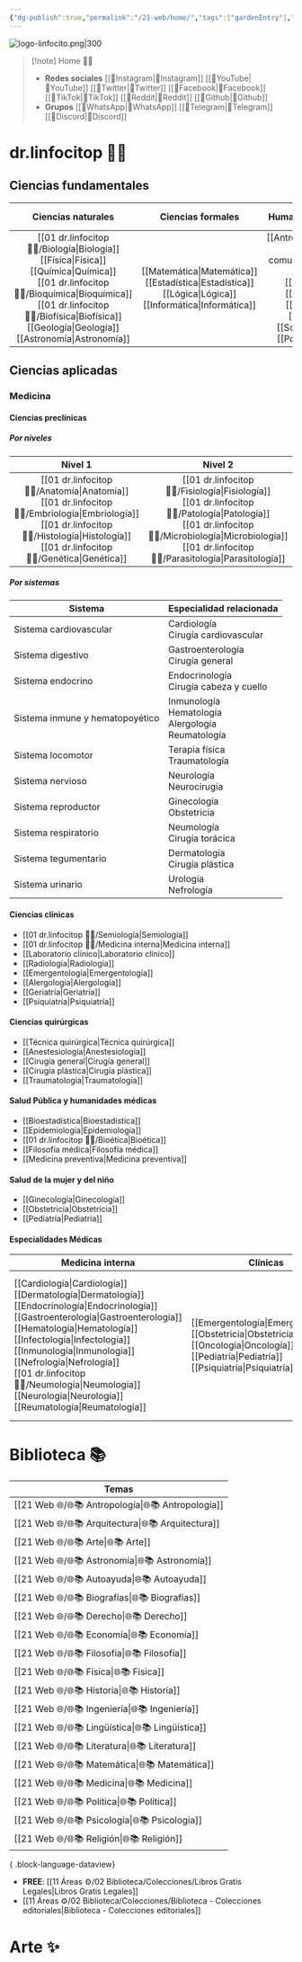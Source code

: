 ```yaml
---
{"dg-publish":true,"permalink":"/21-web/home/","tags":["gardenEntry"],"noteIcon":""}
---
```


![logo-linfocito.png|300](/img/user/01%20dr.linfocitop%20%F0%9F%91%A8%E2%80%8D%E2%9A%95%EF%B8%8F/logo-linfocito.png)

>[!note] Home 👨‍⚕️
> - **Redes sociales**
>	[[🔗Instagram\|🔗Instagram]] [[🔗YouTube\|🔗YouTube]] [[🔗Twitter\|🔗Twitter]] [[🔗Facebook\|🔗Facebook]] [[🔗TikTok\|🔗TikTok]] [[🔗Reddit\|🔗Reddit]] [[🔗Github\|🔗Github]] 
>- **Grupos**
>	[[🔗WhatsApp\|🔗WhatsApp]] [[🔗Telegram\|🔗Telegram]] [[🔗Discord\|🔗Discord]] 

# dr.linfocitop 👨‍⚕️
## Ciencias fundamentales 
|                                                     Ciencias naturales                                                     |                               Ciencias formales                               |                                                                       Humanidades (letras puras)                                                                        |                                Humanidades (letras mixtas)                                 |
|:--------------------------------------------------------------------------------------------------------------------------:|:-----------------------------------------------------------------------------:|:-----------------------------------------------------------------------------------------------------------------------------------------------------------------------:|:------------------------------------------------------------------------------------------:|
| [[01 dr.linfocitop 👨‍⚕️/Biología\|Biología]] <br> [[Física\|Física]] <br> [[Química\|Química]] <br> [[01 dr.linfocitop 👨‍⚕️/Bioquímica\|Bioquímica]] <br> [[01 dr.linfocitop 👨‍⚕️/Biofísica\|Biofísica]] <br> [[Geología\|Geología]] <br> [[Astronomía\|Astronomía]] | [[Matemática\|Matemática]] <br> [[Estadística\|Estadística]] <br> [[Lógica\|Lógica]] <br> [[Informática\|Informática]] <br> | [[Antropología\|Antropología]] <br> [[Ciencias de la comunicación\|Ciencias de la comunicación]] <br> [[Derecho\|Derecho]] <br> [[Filosofía\|Filosofía]] <br> [[Filología\|Filología]] <br> [[Historia\|Historia]] <br> [[Sociología\|Sociología]] <br> [[Politología\|Politología]] | [[Demografía\|Demografía]] <br> [[Economía\|Economía]] <br> [[Geografía\|Geografía]] <br> [[Pedagogía\|Pedagogía]] <br> [[Psicología\|Psicología]] |
## Ciencias aplicadas
### Medicina
#### Ciencias preclínicas
##### Por niveles
|                                 Nivel 1                                 |                                     Nivel 2                                     |                            Nivel 3                            |
|:-----------------------------------------------------------------------:|:-------------------------------------------------------------------------------:|:-------------------------------------------------------------:|
| [[01 dr.linfocitop 👨‍⚕️/Anatomía\|Anatomía]] <br> [[01 dr.linfocitop 👨‍⚕️/Embriología\|Embriología]] <br> [[01 dr.linfocitop 👨‍⚕️/Histología\|Histología]] <br> [[01 dr.linfocitop 👨‍⚕️/Genética\|Genética]] | [[01 dr.linfocitop 👨‍⚕️/Fisiología\|Fisiología]] <br> [[01 dr.linfocitop 👨‍⚕️/Patología\|Patología]] <br> [[01 dr.linfocitop 👨‍⚕️/Microbiología\|Microbiología]] <br> [[01 dr.linfocitop 👨‍⚕️/Parasitología\|Parasitología]] | [[Fisiopatología\|Fisiopatología]] <br> [[01 dr.linfocitop 👨‍⚕️/Farmacología\|Farmacología]] <br> [[Inmunología\|Inmunología]] |
##### Por sistemas
| Sistema                         | Especialidad relacionada                    |
| ------------------------------- | ------------------------------------------- |
| Sistema cardiovascular          | Cardiología <br> Cirugía cardiovascular     |
| Sistema digestivo               | Gastroenterología <br> Cirugía general      |
| Sistema endocrino               | Endocrinología <br> Cirugía cabeza y cuello |
| Sistema inmune y hematopoyético | Inmunología <br> Hematología <br> Alergología <br> Reumatología                |
| Sistema locomotor               | Terapia física <br> Traumatología           |
| Sistema nervioso                | Neurología <br> Neurocirugía                |
| Sistema reproductor             | Ginecología <br> Obstetricia                |
| Sistema respiratorio            | Neumología <br> Cirugía torácica            |
| Sistema tegumentario            | Dermatología <br> Cirugía plástica          |
| Sistema urinario                | Urología <br> Nefrología                    |
#### Ciencias clínicas
- [[01 dr.linfocitop 👨‍⚕️/Semiología\|Semiología]]
- [[01 dr.linfocitop 👨‍⚕️/Medicina interna\|Medicina interna]]
- [[Laboratorio clínico\|Laboratorio clínico]]
- [[Radiología\|Radiología]]
- [[Emergentología\|Emergentología]]
- [[Alergología\|Alergología]]
- [[Geriatría\|Geriatría]]
- [[Psiquiatría\|Psiquiatría]]
#### Ciencias quirúrgicas
- [[Técnica quirúrgica\|Técnica quirúrgica]]
- [[Anestesiología\|Anestesiología]]
- [[Cirugía general\|Cirugía general]]
- [[Cirugía plástica\|Cirugía plástica]]
- [[Traumatología\|Traumatología]]
#### Salud Pública y humanidades médicas
- [[Bioestadística\|Bioestadística]]
- [[Epidemiología\|Epidemiología]]
- [[01 dr.linfocitop 👨‍⚕️/Bioética\|Bioética]]
- [[Filosofía médica\|Filosofía médica]]
- [[Medicina preventiva\|Medicina preventiva]]
#### Salud de la mujer y del niño
- [[Ginecología\|Ginecología]]
- [[Obstetricia\|Obstetricia]]
- [[Pediatría\|Pediatría]]
#### Especialidades Médicas
| Medicina interna                                                                                                                                                                                                                           | Clínicas                                                                                           | Quirúrgicas                                                                                                                                                                              | Clínico - Quirúrgico                                                                  |
| ------------------------------------------------------------------------------------------------------------------------------------------------------------------------------------------------------------------------------------------ | -------------------------------------------------------------------------------------------------- | ---------------------------------------------------------------------------------------------------------------------------------------------------------------------------------------- | ------------------------------------------------------------------------------------- |
| [[Cardiología\|Cardiología]] <br> [[Dermatología\|Dermatología]] <br> [[Endocrinología\|Endocrinología]] <br> [[Gastroenterología\|Gastroenterología]] <br> [[Hematología\|Hematología]] <br> [[Infectología\|Infectología]] <br> [[Inmunología\|Inmunología]] <br> [[Nefrología\|Nefrología]] <br> [[01 dr.linfocitop 👨‍⚕️/Neumología\|Neumología]] <br> [[Neurología\|Neurología]] <br> [[Reumatología\|Reumatología]] | [[Emergentología\|Emergentología]] <br> [[Obstetricia\|Obstetricia]] <br> [[Oncología\|Oncología]] <br> [[Pediatría\|Pediatría]] <br> [[Psiquiatría\|Psiquiatría]] | [[Cirugía cardiovascular\|Cirugía cardiovascular]] <br> [[Cirugía de cabeza y cuello\|Cirugía de cabeza y cuello]] <br> [[Cirugía general\|Cirugía general]] <br> [[Cirugía plástica\|Cirugía plástica]] <br> [[Cirugía torácica\|Cirugía torácica]] <br> [[Neurocirugía\|Neurocirugía]] <br> [[Traumatología\|Traumatología]] | [[Oftalmología\|Oftalmología]] <br> [[Otorrinolaringología\|Otorrinolaringología]] <br> [[Ginecología\|Ginecología]] <br> [[Urología\|Urología]] |
# Biblioteca 📚
| Temas                                                 |
| ----------------------------------------------------- |
| [[21 Web 🌐/🌐📚 Antropología\|🌐📚 Antropología]] |
| [[21 Web 🌐/🌐📚 Arquitectura\|🌐📚 Arquitectura]] |
| [[21 Web 🌐/🌐📚 Arte\|🌐📚 Arte]]                 |
| [[21 Web 🌐/🌐📚 Astronomía\|🌐📚 Astronomía]]     |
| [[21 Web 🌐/🌐📚 Autoayuda\|🌐📚 Autoayuda]]       |
| [[21 Web 🌐/🌐📚 Biografías\|🌐📚 Biografías]]     |
| [[21 Web 🌐/🌐📚 Derecho\|🌐📚 Derecho]]           |
| [[21 Web 🌐/🌐📚 Economía\|🌐📚 Economía]]         |
| [[21 Web 🌐/🌐📚 Filosofía\|🌐📚 Filosofía]]       |
| [[21 Web 🌐/🌐📚 Física\|🌐📚 Física]]             |
| [[21 Web 🌐/🌐📚 Historia\|🌐📚 Historia]]         |
| [[21 Web 🌐/🌐📚 Ingeniería\|🌐📚 Ingeniería]]     |
| [[21 Web 🌐/🌐📚 Lingüística\|🌐📚 Lingüística]]   |
| [[21 Web 🌐/🌐📚 Literatura\|🌐📚 Literatura]]     |
| [[21 Web 🌐/🌐📚 Matemática\|🌐📚 Matemática]]     |
| [[21 Web 🌐/🌐📚 Medicina\|🌐📚 Medicina]]         |
| [[21 Web 🌐/🌐📚 Política\|🌐📚 Política]]         |
| [[21 Web 🌐/🌐📚 Psicología\|🌐📚 Psicología]]     |
| [[21 Web 🌐/🌐📚 Religión\|🌐📚 Religión]]         |

{ .block-language-dataview}
- **FREE**: [[11 Áreas ⚙/02 Biblioteca/Colecciones/Libros Gratis Legales\|Libros Gratis Legales]]
- [[11 Áreas ⚙/02 Biblioteca/Colecciones/Biblioteca - Colecciones editoriales\|Biblioteca - Colecciones editoriales]]
# Arte ✨
